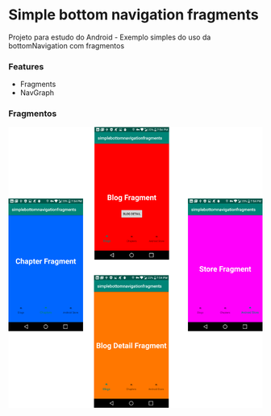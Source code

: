 # Simple bottom navigation fragments

Projeto para estudo do Android - Exemplo simples do uso da bottomNavigation com fragmentos

### Features
 - Fragments
 - NavGraph

### Fragmentos

![To Do Manager Screenshots](screenshots/fragmentos.png)

